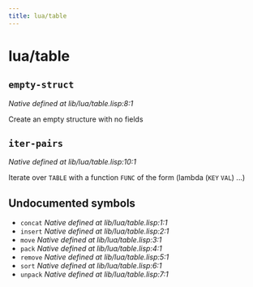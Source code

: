 ```yaml
---
title: lua/table
---
```

# lua/table
## `empty-struct`
*Native defined at lib/lua/table.lisp:8:1*

Create an empty structure with no fields

## `iter-pairs`
*Native defined at lib/lua/table.lisp:10:1*

Iterate over `TABLE` with a function `FUNC` of the form (lambda (`KEY` `VAL`) ...)

## Undocumented symbols
 - `concat` *Native defined at lib/lua/table.lisp:1:1*
 - `insert` *Native defined at lib/lua/table.lisp:2:1*
 - `move` *Native defined at lib/lua/table.lisp:3:1*
 - `pack` *Native defined at lib/lua/table.lisp:4:1*
 - `remove` *Native defined at lib/lua/table.lisp:5:1*
 - `sort` *Native defined at lib/lua/table.lisp:6:1*
 - `unpack` *Native defined at lib/lua/table.lisp:7:1*
